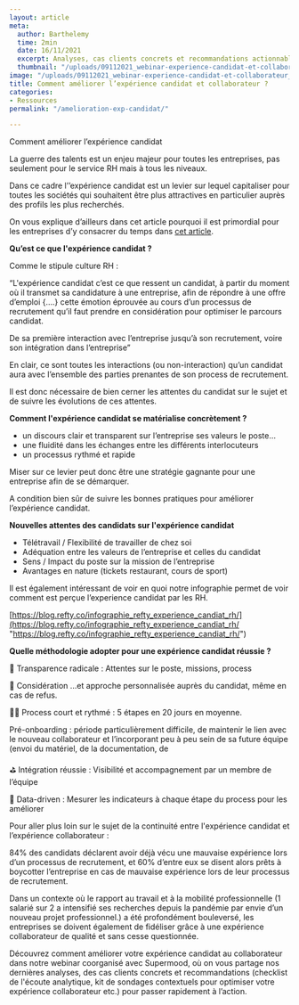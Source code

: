 ```yaml
---
layout: article
meta:
  author: Barthelemy
  time: 2min
  date: 16/11/2021
  excerpt: Analyses, cas clients concrets et recommandations actionnables
  thumbnail: "/uploads/09112021_webinar-experience-candidat-et-collaborateur_refty-x-supermood-pdf-3.png"
image: "/uploads/09112021_webinar-experience-candidat-et-collaborateur_refty-x-supermood-pdf-3.png"
title: Comment améliorer l’expérience candidat et collaborateur ?
categories:
- Ressources
permalink: "/amelioration-exp-candidat/"

---
```

Comment améliorer l’expérience candidat

La guerre des talents est un enjeu majeur pour toutes les entreprises, pas seulement pour le service RH mais à tous les niveaux.

Dans ce cadre l’’expérience candidat est un levier sur lequel capitaliser pour toutes les sociétés qui souhaitent être plus attractives en particulier auprès des profils les plus recherchés.

On vous explique d’ailleurs dans cet article pourquoi il est primordial pour les entreprises d’y consacrer du temps dans [cet article](https://blog.refty.co/qu-est-ce-que-experience-candidat/).

**Qu’est ce que l'expérience candidat ?**

  
Comme le stipule culture RH :

“L'expérience candidat c’est ce que ressent un candidat, à partir du moment où il transmet sa candidature à une entreprise, afin de répondre à une offre d’emploi {….} cette émotion éprouvée au cours d’un processus de recrutement qu’il faut prendre en considération pour optimiser le parcours candidat.

De sa première interaction avec l’entreprise jusqu’à son recrutement, voire son intégration dans l’entreprise”

En clair, ce sont toutes les interactions (ou non-interaction) qu’un candidat aura avec l’ensemble des parties prenantes de son process de recrutement.

Il est donc nécessaire de bien cerner les attentes du candidat sur le sujet et de suivre les évolutions de ces attentes.

**Comment l'expérience candidat se matérialise concrètement ?**

* un discours clair et transparent sur l’entreprise ses valeurs le poste…
* une fluidité dans les échanges entre les différents interlocuteurs
* un processus rythmé et rapide

Miser sur ce levier peut donc être une stratégie gagnante pour une entreprise afin de se démarquer.

A condition bien sûr de suivre les bonnes pratiques pour améliorer l’expérience candidat.

**Nouvelles attentes des candidats sur l'expérience candidat**

* Télétravail / Flexibilité de travailler de chez soi
* Adéquation entre les valeurs de l’entreprise et celles du candidat
* Sens / Impact du poste sur la mission de l’entreprise
* Avantages en nature (tickets restaurant, cours de sport)

Il est également intéressant de voir en quoi notre infographie permet de voir comment est perçue l’experience candidat par les RH.

[https://blog.refty.co/infographie_refty_experience_candiat_rh/](https://blog.refty.co/infographie_refty_experience_candiat_rh/ "https://blog.refty.co/infographie_refty_experience_candiat_rh/")

**Quelle méthodologie adopter pour une expérience candidat réussie ?**

👻 Transparence radicale : Attentes sur le poste, missions, process

🐨 Considération …et approche personnalisée auprès du candidat, même en cas de refus.

🏌🏽 Process court et rythmé : 5 étapes en 20 jours en moyenne.

Pré-onboarding : période particulièrement difficile, de maintenir le lien avec le nouveau collaborateur et l’incorporant peu à peu sein de sa future équipe (envoi du matériel, de la documentation, de

⛳️ Intégration réussie : Visibilité et accompagnement par un membre de l’équipe

🧬 Data-driven : Mesurer les indicateurs à chaque étape du process pour les améliorer

Pour aller plus loin sur le sujet de la continuité entre l'expérience candidat et l’expérience collaborateur :

84% des candidats déclarent avoir déjà vécu une mauvaise expérience lors d’un processus de recrutement, et 60% d’entre eux se disent alors prêts à boycotter l’entreprise en cas de mauvaise expérience lors de leur processus de recrutement.

Dans un contexte où le rapport au travail et à la mobilité professionnelle (1 salarié sur 2 a intensifié ses recherches depuis la pandémie par envie d’un nouveau projet professionnel.) a été profondément bouleversé, les entreprises se doivent également de fidéliser grâce à une expérience collaborateur de qualité et sans cesse questionnée.

Découvrez comment améliorer votre expérience candidat au collaborateur dans notre webinar coorganisé avec Supermood, où on vous partage nos dernières analyses, des cas clients concrets et recommandations (checklist de l'écoute analytique, kit de sondages contextuels pour optimiser votre expérience collaborateur etc.) pour passer rapidement à l’action.